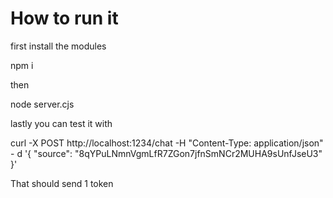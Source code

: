 # How to run it

first install the modules

npm i

then

node server.cjs

lastly you can test it with

curl -X POST http://localhost:1234/chat      -H "Content-Type: application/json"      -
d '{
           "source": "8qYPuLNmnVgmLfR7ZGon7jfnSmNCr2MUHA9sUnfJseU3"
         }'

That should send 1 token 
